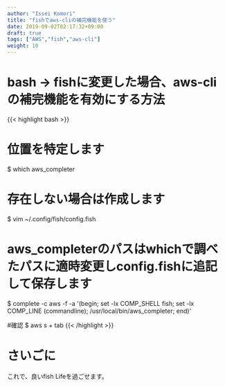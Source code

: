 ```yaml
---
author: "Issei Komori"
title: "fishでaws-cliの補完機能を使う"
date: 2019-09-02T02:17:32+09:00
draft: true
tags: ["AWS","fish","aws-cli"]
weight: 10
---
```


# bash -> fishに変更した場合、aws-cliの補完機能を有効にする方法

{{< highlight bash >}}
# 位置を特定します
$ which aws_completer

# 存在しない場合は作成します
$ vim ~/.config/fish/config.fish

# aws_completerのパスはwhichで調べたパスに適時変更しconfig.fishに追記して保存します
$ complete -c aws -f -a '(begin; set -lx COMP_SHELL fish; set -lx COMP_LINE (commandline); /usr/local/bin/aws_completer; end)'

#確認
$ aws s + tab
{{< /highlight >}}

# さいごに
これで、良いfish Lifeを過ごせます。
